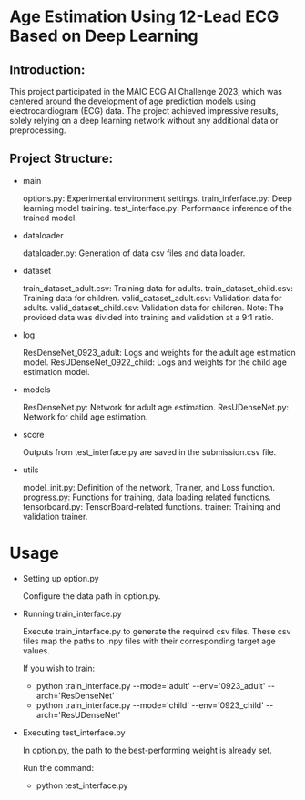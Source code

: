 # Age Estimation Using 12-Lead ECG Based on Deep Learning

## Introduction:
This project participated in the MAIC ECG AI Challenge 2023, which was centered around the development of age prediction models using electrocardiogram (ECG) data. The project achieved impressive results, solely relying on a deep learning network without any additional data or preprocessing.

## Project Structure:

* main

    options.py: Experimental environment settings.
    train_inferface.py: Deep learning model training.
    test_interface.py: Performance inference of the trained model.
* dataloader

    dataloader.py: Generation of data csv files and data loader.
* dataset

    train_dataset_adult.csv: Training data for adults.
    train_dataset_child.csv: Training data for children.
    valid_dataset_adult.csv: Validation data for adults.
    valid_dataset_child.csv: Validation data for children.
    Note: The provided data was divided into training and validation at a 9:1 ratio.
* log

    ResDenseNet_0923_adult: Logs and weights for the adult age estimation model.
    ResUDenseNet_0922_child: Logs and weights for the child age estimation model.

* models

    ResDenseNet.py: Network for adult age estimation.
    ResUDenseNet.py: Network for child age estimation.

* score

    Outputs from test_interface.py are saved in the submission.csv file.

* utils

    model_init.py: Definition of the network, Trainer, and Loss function.
    progress.py: Functions for training, data loading related functions.
    tensorboard.py: TensorBoard-related functions.
    trainer: Training and validation trainer.

# Usage
    
* Setting up option.py

  Configure the data path in option.py.

* Running train_interface.py

  Execute train_interface.py to generate the required csv files. These csv files map the paths to .npy files with their corresponding target age values.
  
  If you wish to train:
  * python train_interface.py --mode='adult' --env='0923_adult' --arch='ResDenseNet'
  *  python train_interface.py --mode='child' --env='0923_child' --arch='ResUDenseNet'

* Executing test_interface.py

  In option.py, the path to the best-performing weight is already set.

  Run the command:
  * python test_interface.py
